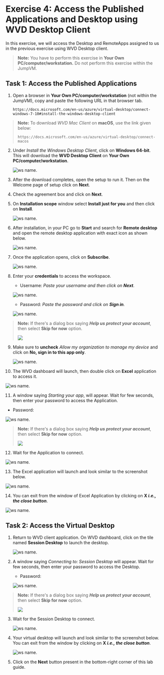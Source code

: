 # **Exercise 4: Access the Published Applications and Desktop using WVD Desktop Client**

In this exercise, we will access the Desktop and RemoteApps assigned to us in the previous exercise using WVD Desktop client.

> **Note:** You have to perform this exercise in **Your Own PC/computer/workstation.** Do not perform this exercise within the JumpVM.


## **Task 1: Access the Published Applications**

1. Open a browser in **Your Own PC/computer/workstation** (not within the JumpVM), copy and paste the following URL in that browser tab.

   ```https://docs.microsoft.com/en-us/azure/virtual-desktop/connect-windows-7-10#install-the-windows-desktop-client```

> **Note:** To download *WVD Mac Client* on **macOS**, use the link given below:
>
> ```https://docs.microsoft.com/en-us/azure/virtual-desktop/connect-macos```

2. Under *Install the Windows Desktop Client*, click on **Windows 64-bit**. This will download the **WVD Desktop Client** on **Your Own PC/computer/workstation**.
   
   ![ws name.](media/a48.png)
      
3. After the download completes, open the setup to run it. Then on the Welcome page of setup click on **Next**.

4. Check the agreement box and click on **Next**.

5. On **Installation scope** window select **Install just for you** and then click on **Install**.

   ![ws name.](media/wvd41.png)

6. After installation, in your PC go to **Start** and search for **Remote desktop** and open the remote desktop application with exact icon as shown below.

   ![ws name.](media/137.png)
   
   
7. Once the application opens, click on **Subscribe**.

   ![ws name.](media/a49.png)
  
  
8. Enter your **credentials** to access the workspace.

   - Username: *Paste your username* **<inject key="AzureAdUserEmail" />** *and then click on **Next**.*
   
   ![ws name.](media/95.png)

   - Password: *Paste the password* **<inject key="AzureAdUserPassword" />** *and click on **Sign in**.*

   ![ws name.](media/96.png)

> **Note:** If there's a dialog box saying ***Help us protect your account***, then select **Skip for now** option.
>
>    ![](media/login.png)
>
   
9. Make sure to **uncheck** *Allow my organization to manage my device* and click on **No, sign in to this app only**.

   ![ws name.](media/ex4t1s9.png)
   
   
10. The WVD dashboard will launch, then double click on **Excel** application to access it.

   ![ws name.](media/ex4t1s10.png)
   

11. A window saying *Starting your app*, will appear. Wait for few seconds, then enter your password to access the Application.

   - Password: **<inject key="AzureAdUserPassword" />**
   
   ![ws name.](media/ch14.png)

> **Note:** If there's a dialog box saying ***Help us protect your account***, then select **Skip for now** option.
>
>    ![](media/login.png)
>

12. Wait for the Application to connect.

   ![ws name.](media/58.png)
   

13. The Excel application will launch and look similar to the screenshot below.

   ![ws name.](media/ch15.png) 
    
14. You can exit from the window of Excel Application by clicking on **X *i.e., the close button***.

   ![ws name.](media/ch16.png)
   
## **Task 2: Access the Virtual Desktop**


1. Return to WVD client application. On WVD dashboard, click on the tile named **Session Desktop** to launch the desktop.

   ![ws name.](media/ex4t2s2.png)
   

2. A window saying *Connecting to: Session Desktop* will appear. Wait for few seconds, then enter your password to access the Desktop.

   - Password: **<inject key="AzureAdUserPassword" />**
   
   ![ws name.](media/ch14.png)
   
> **Note:** If there's a dialog box saying ***Help us protect your account***, then select **Skip for now** option.
>
>    ![](media/login.png)
>

3. Wait for the Session Desktop to connect.

   ![ws name.](media/ex4t2s4.png)
   

4. Your virtual desktop will launch and look similar to the screenshot below. You can exit from the window by clicking on **X *i.e., the close button***. 
        
   ![ws name.](media/ex4t2s5.png)   
    
     
5. Click on the **Next** button present in the bottom-right corner of this lab guide. 

